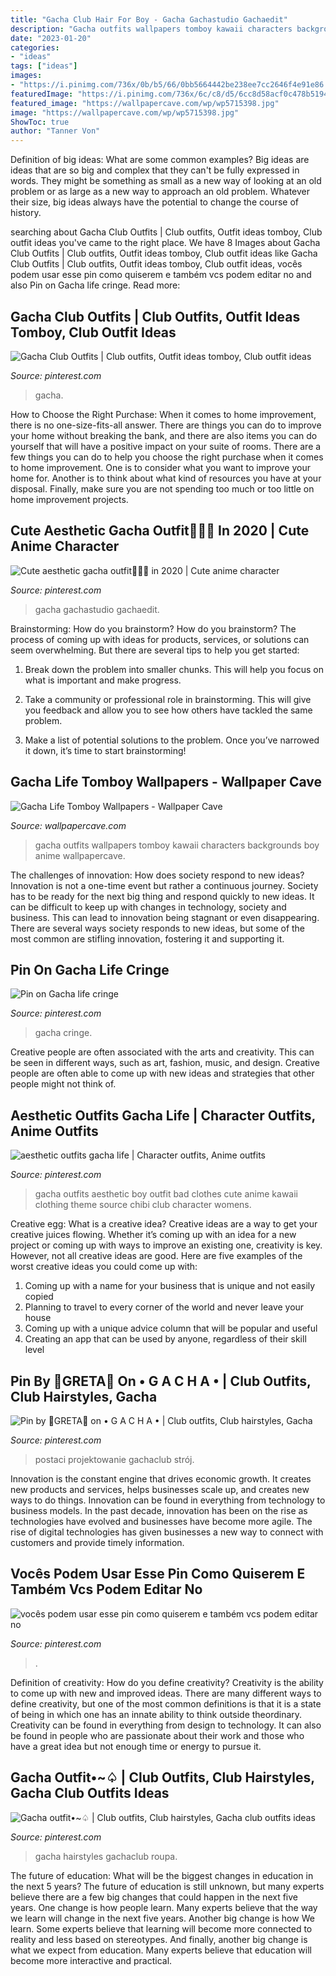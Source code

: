 ```yaml
---
title: "Gacha Club Hair For Boy - Gacha Gachastudio Gachaedit"
description: "Gacha outfits wallpapers tomboy kawaii characters backgrounds boy anime wallpapercave"
date: "2023-01-20"
categories:
- "ideas"
tags: ["ideas"]
images:
- "https://i.pinimg.com/736x/0b/b5/66/0bb5664442be238ee7cc2646f4e91e86.jpg"
featuredImage: "https://i.pinimg.com/736x/6c/c8/d5/6cc8d58acf0c478b5194901240ec4f44.jpg"
featured_image: "https://wallpapercave.com/wp/wp5715398.jpg"
image: "https://wallpapercave.com/wp/wp5715398.jpg"
ShowToc: true
author: "Tanner Von"
---
```



Definition of big ideas: What are some common examples?
Big ideas are ideas that are so big and complex that they can't be fully expressed in words. They might be something as small as a new way of looking at an old problem or as large as a new way to approach an old problem. Whatever their size, big ideas always have the potential to change the course of history.

	

		
searching about Gacha Club Outfits | Club outfits, Outfit ideas tomboy, Club outfit ideas you've came to the right place. We have 8 Images about Gacha Club Outfits | Club outfits, Outfit ideas tomboy, Club outfit ideas like Gacha Club Outfits | Club outfits, Outfit ideas tomboy, Club outfit ideas, vocês podem usar esse pin como quiserem e também vcs podem editar no and also Pin on Gacha life cringe. Read more:
		
    
## Gacha Club Outfits | Club Outfits, Outfit Ideas Tomboy, Club Outfit Ideas

<img loading=lazy src="https://i.pinimg.com/736x/0b/b5/66/0bb5664442be238ee7cc2646f4e91e86.jpg" onerror="this.onerror=null;this.src='https://tse4.mm.bing.net/th?id=OIP.1JNiT99UvDwg1vICkU-jcwHaE6&amp;pid=15.1';" alt="Gacha Club Outfits | Club outfits, Outfit ideas tomboy, Club outfit ideas">

_Source: pinterest.com_

>gacha. 

	

How to Choose the Right Purchase: When it comes to home improvement, there is no one-size-fits-all answer. There are things you can do to improve your home without breaking the bank, and there are also items you can do yourself that will have a positive impact on your suite of rooms.
There are a few things you can do to help you choose the right purchase when it comes to home improvement. One is to consider what you want to improve your home for. Another is to think about what kind of resources you have at your disposal. Finally, make sure you are not spending too much or too little on home improvement projects.

    
## Cute Aesthetic Gacha Outfit🥴🤚🏻 In 2020 | Cute Anime Character

<img loading=lazy src="https://i.pinimg.com/736x/22/01/e1/2201e1057c93a9cf341fe29de77cc209.jpg" onerror="this.onerror=null;this.src='https://tse2.mm.bing.net/th?id=OIP.VDKX-f2hPzSsEbhtluhKCQHaEK&amp;pid=15.1';" alt="Cute aesthetic gacha outfit🥴🤚🏻 in 2020 | Cute anime character">

_Source: pinterest.com_

>gacha gachastudio gachaedit. 

	

Brainstorming: How do you brainstorm?
How do you brainstorm? The process of coming up with ideas for products, services, or solutions can seem overwhelming. But there are several tips to help you get started:
1. Break down the problem into smaller chunks. This will help you focus on what is important and make progress.

2. Take a community or professional role in brainstorming. This will give you feedback and allow you to see how others have tackled the same problem.

3. Make a list of potential solutions to the problem. Once you’ve narrowed it down, it’s time to start brainstorming!

    
## Gacha Life Tomboy Wallpapers - Wallpaper Cave

<img loading=lazy src="https://wallpapercave.com/wp/wp5715398.jpg" onerror="this.onerror=null;this.src='https://tse2.mm.bing.net/th?id=OIP.XThyddkF3l3dLYmr7seeCQHaNK&amp;pid=15.1';" alt="Gacha Life Tomboy Wallpapers - Wallpaper Cave">

_Source: wallpapercave.com_

>gacha outfits wallpapers tomboy kawaii characters backgrounds boy anime wallpapercave. 

	

The challenges of innovation: How does society respond to new ideas?
Innovation is not a one-time event but rather a continuous journey. Society has to be ready for the next big thing and respond quickly to new ideas. It can be difficult to keep up with changes in technology, society and business. This can lead to innovation being stagnant or even disappearing. There are several ways society responds to new ideas, but some of the most common are stifling innovation, fostering it and supporting it.

    
## Pin On Gacha Life Cringe

<img loading=lazy src="https://i.pinimg.com/736x/71/38/95/7138950768da0a3a54f67e4c55977241.jpg" onerror="this.onerror=null;this.src='https://tse4.mm.bing.net/th?id=OIP.UyzpPwTgbwwIQ0jGg8LMMwHaEK&amp;pid=15.1';" alt="Pin on Gacha life cringe">

_Source: pinterest.com_

>gacha cringe. 

	

Creative people are often associated with the arts and creativity. This can be seen in different ways, such as art, fashion, music, and design. Creative people are often able to come up with new ideas and strategies that other people might not think of.

    
## Aesthetic Outfits Gacha Life | Character Outfits, Anime Outfits

<img loading=lazy src="https://i.pinimg.com/736x/b7/84/ea/b784ea6d5b0549f0a0cca73120d8f7db.jpg" onerror="this.onerror=null;this.src='https://tse4.mm.bing.net/th?id=OIP.6PKMjmg75RP1nnEsL2jYxAHaHW&amp;pid=15.1';" alt="aesthetic outfits gacha life | Character outfits, Anime outfits">

_Source: pinterest.com_

>gacha outfits aesthetic boy outfit bad clothes cute anime kawaii clothing theme source chibi club character womens. 

	

Creative egg: What is a creative idea?
Creative ideas are a way to get your creative juices flowing. Whether it’s coming up with an idea for a new project or coming up with ways to improve an existing one, creativity is key. However, not all creative ideas are good. Here are five examples of the worst creative ideas you could come up with:
1. Coming up with a name for your business that is unique and not easily copied
2. Planning to travel to every corner of the world and never leave your house
3. Coming up with a unique advice column that will be popular and useful
4. Creating an app that can be used by anyone, regardless of their skill level

    
## Pin By 🌺GRETA🌺 On • G A C H A • | Club Outfits, Club Hairstyles, Gacha

<img loading=lazy src="https://i.pinimg.com/736x/6c/c8/d5/6cc8d58acf0c478b5194901240ec4f44.jpg" onerror="this.onerror=null;this.src='https://tse3.mm.bing.net/th?id=OIP.wlwxaO3UD2QigvYyCqnKAAHaHT&amp;pid=15.1';" alt="Pin by 🌺GRETA🌺 on • G A C H A • | Club outfits, Club hairstyles, Gacha">

_Source: pinterest.com_

>postaci projektowanie gachaclub strój. 

	

Innovation is the constant engine that drives economic growth. It creates new products and services, helps businesses scale up, and creates new ways to do things. Innovation can be found in everything from technology to business models. In the past decade, innovation has been on the rise as technologies have evolved and businesses have become more agile. The rise of digital technologies has given businesses a new way to connect with customers and provide timely information.

    
## Vocês Podem Usar Esse Pin Como Quiserem E Também Vcs Podem Editar No

<img loading=lazy src="https://i.pinimg.com/736x/a1/b0/77/a1b0772958de6612b72f14056ab8bbcd.jpg" onerror="this.onerror=null;this.src='https://tse2.mm.bing.net/th?id=OIP.Q6kmcIanjw5G71nrl6aMVQHaKT&amp;pid=15.1';" alt="vocês podem usar esse pin como quiserem e também vcs podem editar no">

_Source: pinterest.com_

>. 

	

Definition of creativity: How do you define creativity?
Creativity is the ability to come up with new and improved ideas. There are many different ways to define creativity, but one of the most common definitions is that it is a state of being in which one has an innate ability to think outside theordinary. Creativity can be found in everything from design to technology. It can also be found in people who are passionate about their work and those who have a great idea but not enough time or energy to pursue it.

    
## Gacha Outfit•~♤ | Club Outfits, Club Hairstyles, Gacha Club Outfits Ideas

<img loading=lazy src="https://i.pinimg.com/736x/e8/1b/c2/e81bc294f0687c4970d4695778111d62.jpg" onerror="this.onerror=null;this.src='https://tse4.mm.bing.net/th?id=OIP.TUZ6YrfPWjkNss4VRT3EfwHaGp&amp;pid=15.1';" alt="Gacha outfit•~♤ | Club outfits, Club hairstyles, Gacha club outfits ideas">

_Source: pinterest.com_

>gacha hairstyles gachaclub roupa. 

	

The future of education: What will be the biggest changes in education in the next 5 years?
The future of education is still unknown, but many experts believe there are a few big changes that could happen in the next five years. 
One change is how people learn. Many experts believe that the way we learn will change in the next five years. 
Another big change is how We learn. Some experts believe that learning will become more connected to reality and less based on stereotypes. 
And finally, another big change is what we expect from education. Many experts believe that education will become more interactive and practical.


